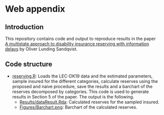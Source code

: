 # Web appendix

## Introduction
This repository contains code and output to reproduce results in the paper [A multistate approach to disability insurance
reserving with information delays]() by Oliver Lunding Sandqvist. 

## Code structure

* [reserving.R](<reserving.R>): Loads the LEC-DK19 data and the estimated parameters, sample insured for the different categories, calculate reserves using the proposed and naive procedure, save the results and a barchart of the reserves decomposed by categories. This code is used to generate results in Section 5 of the paper. The output is the following.
    * [Results/dataResult.Rda](<Results/dataResult.Rda>): Calculated reserves for the sampled insured.
    * [Figures/Barchart.png](<Figures/Barchart.png>): Barchart of the calculated reserves.
